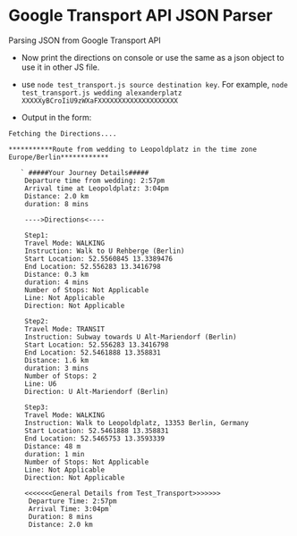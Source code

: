 # Google Transport API JSON Parser
Parsing JSON from Google Transport API

* Now print the directions on console or use the same as a json object to use it in other JS file.

* use `node test_transport.js source destination key`. For example, `node test_transport.js wedding alexanderplatz XXXXXyBCroIiU9zWXaFXXXXXXXXXXXXXXXXXXXX`

* Output in the form:

`Fetching the Directions....`

`***********Route from wedding to Leopoldplatz in the time zone Europe/Berlin************`

       ` #####Your Journey Details#####
        Departure time from wedding: 2:57pm
        Arrival time at Leopoldplatz: 3:04pm
        Distance: 2.0 km
        duration: 8 mins

        ---->Directions<----

        Step1:
        Travel Mode: WALKING
        Instruction: Walk to U Rehberge (Berlin)
        Start Location: 52.5560845 13.3389476
        End Location: 52.556283 13.3416798
        Distance: 0.3 km
        duration: 4 mins
        Number of Stops: Not Applicable
        Line: Not Applicable
        Direction: Not Applicable

        Step2:
        Travel Mode: TRANSIT
        Instruction: Subway towards U Alt-Mariendorf (Berlin)
        Start Location: 52.556283 13.3416798
        End Location: 52.5461888 13.358831
        Distance: 1.6 km
        duration: 3 mins
        Number of Stops: 2
        Line: U6
        Direction: U Alt-Mariendorf (Berlin)

        Step3:
        Travel Mode: WALKING
        Instruction: Walk to Leopoldplatz, 13353 Berlin, Germany
        Start Location: 52.5461888 13.358831
        End Location: 52.5465753 13.3593339
        Distance: 48 m
        duration: 1 min
        Number of Stops: Not Applicable
        Line: Not Applicable
        Direction: Not Applicable

        <<<<<<<General Details from Test_Transport>>>>>>>
         Departure Time: 2:57pm
         Arrival Time: 3:04pm`
         Duration: 8 mins
         Distance: 2.0 km
